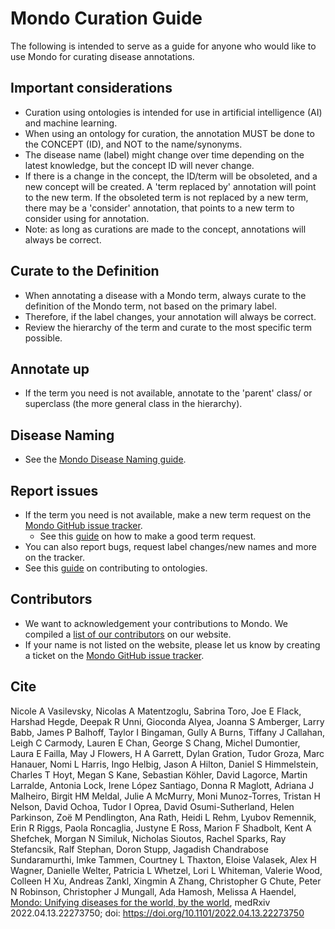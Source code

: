 # Mondo Curation Guide 

The following is intended to serve as a guide for anyone who would like to use Mondo for curating disease annotations.

## Important considerations

- Curation using ontologies is intended for use in artificial intelligence (AI) and machine learning.
- When using an ontology for curation, the annotation MUST be done to the CONCEPT (ID), and NOT to the name/synonyms.
- The disease name (label) might change over time depending on the latest knowledge, but the concept ID will never change.
- If there is a change in the concept, the ID/term will be obsoleted, and a new concept will be created. A 'term replaced by' annotation will point to the new term. If the obsoleted term is not replaced by a new term, there may be a 'consider' annotation, that points to a new term to consider using for annotation.
- Note: as long as curations are made to the concept, annotations will always be correct.

## Curate to the Definition

- When annotating a disease with a Mondo term, always curate to the definition of the Mondo term, not based on the primary label. 
- Therefore, if the label changes, your annotation will always be correct.
- Review the hierarchy of the term and curate to the most specific term possible.

## Annotate up

- If the term you need is not available, annotate to the 'parent' class/ or superclass (the more general class in the hierarchy).

## Disease Naming

- See the [Mondo Disease Naming guide](https://mondo.monarchinitiative.org/pages/disease-naming/).

## Report issues

- If the term you need is not available, make a new term request on the [Mondo GitHub issue tracker](https://github.com/monarch-initiative/mondo/issues).
  - See this [guide](https://mondo.readthedocs.io/en/latest/editors-guide/c-make-good-term-request/) on how to make a good term request.
- You can also report bugs, request label changes/new names and more on the tracker.
- See this [guide](https://oboacademy.github.io/obook/pathways/ontology-contributor/) on contributing to ontologies.

## Contributors

- We want to acknowledgement your contributions to Mondo. We compiled a [list of our contributors](https://mondo.monarchinitiative.org/pages/contributors/) on our website.
- If your name is not listed on the website, please let us know by creating a ticket on the [Mondo GitHub issue tracker](https://github.com/monarch-initiative/mondo/issues).

## Cite

Nicole A Vasilevsky, Nicolas A Matentzoglu, Sabrina Toro, Joe E Flack, Harshad Hegde, Deepak R Unni, Gioconda Alyea, Joanna S Amberger, Larry Babb, James P Balhoff, Taylor I Bingaman, Gully A Burns, Tiffany J Callahan, Leigh C Carmody, Lauren E Chan, George S Chang, Michel Dumontier, Laura E Failla, May J Flowers, H A Garrett, Dylan Gration, Tudor Groza, Marc Hanauer, Nomi L Harris, Ingo Helbig, Jason A Hilton, Daniel S Himmelstein, Charles T Hoyt, Megan S Kane, Sebastian Köhler, David Lagorce, Martin Larralde, Antonia Lock, Irene López Santiago, Donna R Maglott, Adriana J Malheiro, Birgit HM Meldal, Julie A McMurry, Moni Munoz-Torres, Tristan H Nelson, David Ochoa, Tudor I Oprea, David Osumi-Sutherland, Helen Parkinson, Zoë M Pendlington, Ana Rath, Heidi L Rehm, Lyubov Remennik, Erin R Riggs, Paola Roncaglia, Justyne E Ross, Marion F Shadbolt, Kent A Shefchek, Morgan N Similuk, Nicholas Sioutos, Rachel Sparks, Ray Stefancsik, Ralf Stephan, Doron Stupp, Jagadish Chandrabose Sundaramurthi, Imke Tammen, Courtney L Thaxton, Eloise Valasek, Alex H Wagner, Danielle Welter, Patricia L Whetzel, Lori L Whiteman, Valerie Wood, Colleen H Xu, Andreas Zankl, Xingmin A Zhang, Christopher G Chute, Peter N Robinson, Christopher J Mungall, Ada Hamosh, Melissa A Haendel, [Mondo: Unifying diseases for the world, by the world](https://www.medrxiv.org/content/10.1101/2022.04.13.22273750v1), medRxiv 2022.04.13.22273750; doi: https://doi.org/10.1101/2022.04.13.22273750